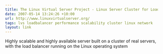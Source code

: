 ```yaml
---
title: The Linux Virtual Server Project - Linux Server Cluster for Load Balancing
date: 2007-05-14 13:24:26 +10:00
url: http://www.linuxvirtualserver.org/
tags: lvs loadbalancer performance scalability cluster linux network
layout: link
---
```

Highly scalable and highly available server built on a cluster of real servers, with the load balancer running on the Linux operating system
